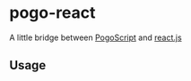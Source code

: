# pogo-react

A little bridge between [PogoScript](http://pogoscript.org) and [react.js](http://facebook.github.io/react/)

## Usage

